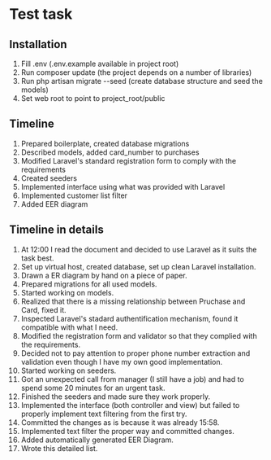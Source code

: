 # Test task

## Installation

1. Fill .env (.env.example available in project root)
2. Run composer update (the project depends on a number of libraries)
3. Run php artisan migrate --seed (create database structure and seed the models)
4. Set web root to point to project_root/public

## Timeline
 
1. Prepared boilerplate, created database migrations
2. Described models, added card_number to purchases
3. Modified Laravel's standard registration form to comply with the requirements
4. Created seeders
5. Implemented interface using what was provided with Laravel
6. Implemented customer list filter
7. Added EER diagram


## Timeline in details

1. At 12:00 I read the document and decided to use Laravel as it suits the task best.
2. Set up virtual host, created database, set up clean Laravel installation.
3. Drawn a ER diagram by hand on a piece of paper.
4. Prepared migrations for all used models.
5. Started working on models.
6. Realized that there is a missing relationship between Pruchase and Card, fixed it.
7. Inspected Laravel's stadard authentification mechanism, found it compatible with what I need.
8. Modified the registration form and validator so that they complied with the requirements.
9. Decided not to pay attention to proper phone number extraction and validation even though I have my own good implementation.
10. Started working on seeders.
11. Got an unexpected call from manager (I still have a job) and had to spend some 20 minutes for an urgent task.
12. Finished the seeders and made sure they work properly.
13. Implemented the interface (both controller and view) but failed to properly implement text filtering from the first try.
14. Committed the changes as is because it was already 15:58.
15. Implemented text filter the proper way and committed changes.
16. Added automatically generated EER Diagram.
17. Wrote this detailed list.

